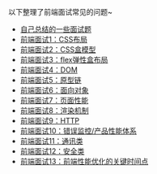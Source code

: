 以下整理了前端面试常见的问题~

- [自己总结的一些面试题][601]
- [前端面试1：CSS布局](https://juejin.im/post/5c072016e51d456e43125226)
- [前端面试2：CSS盒模型](https://juejin.im/post/5c0720806fb9a049dc02060a)
- [前端面试3：flex弹性盒布局](https://juejin.im/post/5c072961e51d451a5d7e6993)
- [前端面试4：DOM](https://juejin.im/post/5c0729886fb9a049fb436fbd)
- [前端面试5：原型链](https://juejin.im/post/5c0729bd6fb9a049d51944ab)
- [前端面试6：面向对象](https://juejin.im/post/5c0729e5518825171935887e)
- [前端面试7：页面性能](https://juejin.im/post/5c072a0a6fb9a049cd53f9f4)
- [前端面试8：渲染机制](https://juejin.im/post/5c072a3351882516e70dd448)
- [前端面试9：HTTP](https://juejin.im/post/5c072a536fb9a049d05d82ff)
- [前端面试10：错误监控/产品性能体系](https://juejin.im/post/5c072a7a6fb9a049d235d410)
- [前端面试11：通讯类](https://juejin.im/post/5c072a9be51d451d8e5c9796)
- [前端面试12：安全类](https://juejin.im/post/5c072ad36fb9a049e307e0e0)
- [前端面试13：前端性能优化的关键时间点](https://juejin.im/post/5c072b05e51d451dca308530)

[601]: https://github.com/jiangxia/FE-Knowledge/blob/master/posts/面试/面试相关.md